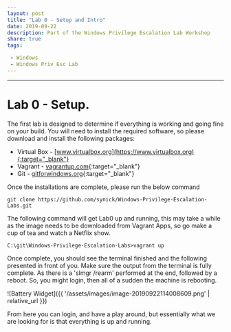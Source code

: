 ```yaml
---
layout: post
title: "Lab 0 - Setup and Intro"
date: 2019-09-22
description: Part of the Windows Privilege Escalation Lab Workshop
share: true
tags:

 - Windows
 - Windows Priv Esc Lab
---
```

---

# [](#header-1)Lab 0 - Setup.

The first lab is designed to determine if everything is working and going fine on your build. You will need to install the required software, so please download and install the following packages:

* Virtual Box - [www.virtualbox.org](https://www.virtualbox.org){:target="_blank"}
* Vagrant - [vagrantup.com](https://vagrantup.com){:target="_blank"}
* Git - [gitforwindows.org](https://gitforwindows.org){:target="_blank"}

Once the installations are complete, please run the below command

````
git clone https://github.com/synick/Windows-Privilege-Escalation-Labs.git
````

The following command will get Lab0 up and running, this may take a while as the image needs to be downloaded from Vagrant Apps, so go make a cup of tea and watch a Netflix show.

```
C:\git\Windows-Privilege-Escalation-Labs>vagrant up
```



Once complete, you should see the terminal finished and the following presented in front of you. Make sure the output from the terminal is fully complete. As there is a 'slmgr /rearm' performed at the end, followed by a reboot. So, you might login, then all of a sudden the machine is rebooting. 

![Battery Widget]({{ '/assets/images/image-20190922114008609.png' | relative_url }})

From here you can login, and have a play around, but essentially what we are looking for is that everything is up and running.
